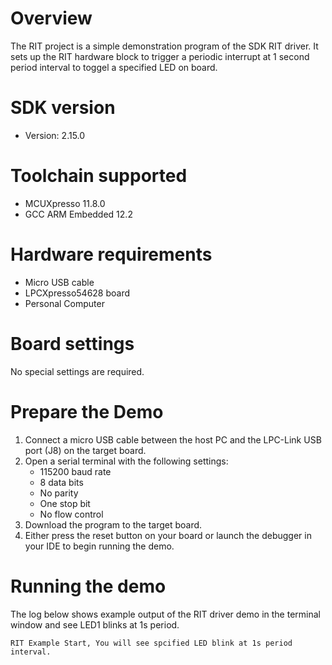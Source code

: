 Overview
========
The RIT project is a simple demonstration program of the SDK RIT driver. It sets up the RIT
hardware block to trigger a periodic interrupt at 1 second period interval to toggel a specified
LED on board.

SDK version
===========
- Version: 2.15.0

Toolchain supported
===================
- MCUXpresso  11.8.0
- GCC ARM Embedded  12.2

Hardware requirements
=====================
- Micro USB cable
- LPCXpresso54628 board
- Personal Computer

Board settings
==============
No special settings are required.

Prepare the Demo
================
1.  Connect a micro USB cable between the host PC and the LPC-Link USB port (J8) on the target board.
2.  Open a serial terminal with the following settings:
    - 115200 baud rate
    - 8 data bits
    - No parity
    - One stop bit
    - No flow control
3.  Download the program to the target board.
4.  Either press the reset button on your board or launch the debugger in your IDE to begin running the demo.

Running the demo
================
The log below shows example output of the RIT driver demo in the terminal window and see LED1 blinks at 1s period.
~~~~~~~~~~~~~~~~~~~~~~~~~~~~~~~~~~~
RIT Example Start, You will see spcified LED blink at 1s period interval.
~~~~~~~~~~~~~~~~~~~~~~~~~~~~~~~~~~~
